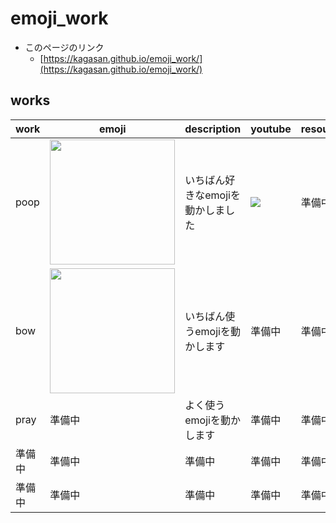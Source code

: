 # emoji_work
- このページのリンク
  - [https://kagasan.github.io/emoji_work/](https://kagasan.github.io/emoji_work/)


## works

| work | emoji | description | youtube  | resource | 
| ---- | ----- | ----------- | -------- | -------- | 
| poop | <img src='https://user-images.githubusercontent.com/2450046/168466853-0fdb0fdf-263e-49ba-ba79-f854d1d0e79a.png' width='200'> | いちばん好きなemojiを動かしました | [![](https://img.youtube.com/vi/GSf-Xmr6iXg/0.jpg)](https://www.youtube.com/watch?v=GSf-Xmr6iXg) | 準備中 | 
| bow | <img src='https://user-images.githubusercontent.com/2450046/168466966-f208725b-a5b3-494d-857f-7d0059effa84.png' width='200'> | いちばん使うemojiを動かします | 準備中 | 準備中 | 
| pray | 準備中 | よく使うemojiを動かします | 準備中 | 準備中 | 
| 準備中 | 準備中 | 準備中 | 準備中 | 準備中 | 
| 準備中 | 準備中 | 準備中 | 準備中 | 準備中 | 
